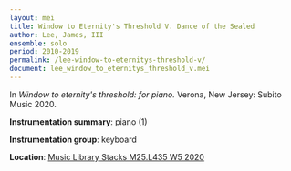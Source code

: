 ```yaml
---
layout: mei
title: Window to Eternity's Threshold V. Dance of the Sealed
author: Lee, James, III
ensemble: solo
period: 2010-2019
permalink: /lee-window-to-eternitys-threshold-v/
document: lee_window_to_eternitys_threshold_v.mei
---
```


In *Window to eternity's threshold: for piano.* Verona, New Jersey: Subito Music 2020.

**Instrumentation summary**: piano (1)

**Instrumentation group**: keyboard

**Location**: <a href="https://tufts.primo.exlibrisgroup.com/permalink/01TUN_INST/1kc9gia/alma991018306188103851" target="_blank">Music Library Stacks M25.L435 W5 2020</a>